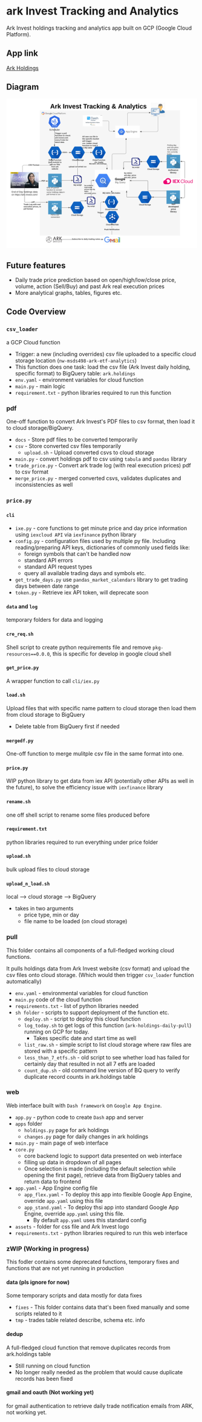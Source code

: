 # ark Invest Tracking and Analytics
Ark Invest holdings tracking and analytics app built on GCP (Google Cloud Platform).

## App link
[Ark Holdings](https://bit.ly/3ly5UpH)

## Diagram
<img src="img/Ark Analytics.png">

## Future features
* Daily trade price prediction based on open/high/low/close price, volume, action (Sell/Buy) and past Ark real execution prices
* More analytical graphs, tables, figures etc.


## Code Overview

### `csv_loader`
a GCP Cloud function
* Trigger: a new (including overrides) csv file uploaded to a specific cloud storage location (`nw-msds498-ark-etf-analytics`)
* This function does one task: load the csv file (Ark Invest daily holding, specific format) to BigQuery table: `ark.holdings`
* `env.yaml` - environment variables for cloud function
* `main.py` - main logic
* `requirement.txt` - python libraries required to run this function


### pdf
One-off function to convert Ark Invest's PDF files to csv format, then load it to cloud storage/BigQuery.
* `docs` - Store pdf files to be converted temporarily
* `csv` - Store converted csv files temporarily
    * `upload.sh` - Upload converted csvs to cloud storage
* `main.py` - convert holdings pdf to csv using `tabula` and `pandas` library
* `trade_price.py` - Convert ark trade log (with real execution prices) pdf to csv format
* `merge_price.py` - merged converted csvs, validates duplicates and inconsistencies as well

### `price.py`

#### `cli`
* `ixe.py` - core functions to get minute price and day price information using `iexcloud API` via `iexfinance` python library
* `config.py` - configuration files used by multiple py file. Including reading/preparing API keys, dictionaries of commonly used fields like:
    * foreign symbols that can't be handled now
    * standard API errors
    * standard API request types
    * query all available trading days and symbols etc.
* `get_trade_days.py` use `pandas_market_calendars` library to get trading days between date range
* `token.py` - Retrieve iex API token, will deprecate soon

#### `data` and `log`
temporary folders for data and logging

#### `cre_req.sh`
Shell script to create python requirements file and remove `pkg-resources==0.0.0`, this is specific for develop in google cloud shell 

#### `get_price.py`
A wrapper function to call `cli/iex.py`

#### `load.sh` 
Upload files that with specific name pattern to cloud storage then load them from cloud storage to BigQuery
* Delete table from BigQuery first if needed

#### `mergedf.py`
One-off function to merge mulitple csv file in the same format into one.

#### `price.py`
WIP python library to get data from iex API (potentially other APIs as well in the future), to solve the efficiency issue with `iexfinance` library

#### `rename.sh`
one off shell script to rename some files produced before

#### `requirement.txt` 
python libraries required to run everything under price folder

#### `upload.sh`
bulk upload files to cloud storage

#### `upload_n_load.sh`
local --> cloud storage --> BigQuery
* takes in two arguments
    * price type, min or day
    * file name to be loaded (on cloud storage)

### pull
This folder contains all components of a full-fledged working cloud functions.

It pulls holdings data from Ark Invest website (csv format) and upload the csv files onto cloud storage. (Which would then trigger `csv_loader` function automatically)

* `env.yaml` - environmental variables for cloud function
* `main.py` code of the cloud function
* `requirements.txt` - list of python libraries needed
* `sh folder` - scripts to support deployment of the function etc.
    * `deploy.sh` - script to deploy this cloud function
    * `log_today.sh` to get logs of this function (`ark-holdings-daily-pull`) running on GCP for today.
        * Takes specific date and start time as well
    * `list_raw.sh` - simple script to list cloud storage where raw files are stored with a specific pattern
    * `less_than_7_etfs.sh` - old script to see whether load has failed for certainly day that resulted in not all 7 etfs are loaded
    * `count_dup.sh` - old command line version of BQ query to verify duplicate record counts in ark.holdings table


### web
Web interface built with `Dash framework` on `Google App Engine`.

* `app.py` - python code to create `Dash` app and server
* `apps` folder
    * `holdings.py` page for ark holdings
    * `changes.py` page for daily changes in ark holdings
* `main.py` - main page of web interface
* `core.py`
    * core backend logic to support data presented on web interface
    * filling up data in dropdown of all pages
    * Once selection is made (including the default selection while opening the first page), retrieve data from BigQuery tables and return data to frontend
* `app.yaml` - App Engine config file
    * `app_flex.yaml` - To deploy this app into flexible Google App Engine, override `app.yaml` using this file
    * `app_stand.yaml` - To deploy thsi app into standard Google App Engine, override `app.yaml` using this file.
        * By default `app.yaml` uses this standard config
* `assets` - folder for css file and Ark Invest logo
* `requirements.txt` - python libraries required to run this web interface


### zWIP (Working in progress)
This fodler contains some deprecated functions, temporary fixes and functions that are not yet running in production

#### data (pls ignore for now)
Some temporary scripts and data mostly for data fixes
* `fixes` - This folder contains data that's been fixed manually and some scripts related to it
* `tmp` - trades table related describe, schema etc. info

#### dedup
A full-fledged cloud function that remove duplicates records from ark.holdings table
* Still running on cloud function
* No longer really needed as the problem that would cause duplicate records has been fixed

#### gmail and oauth (Not working yet)
for gmail authentication to retrieve daily trade notification emails from ARK, not working yet.

